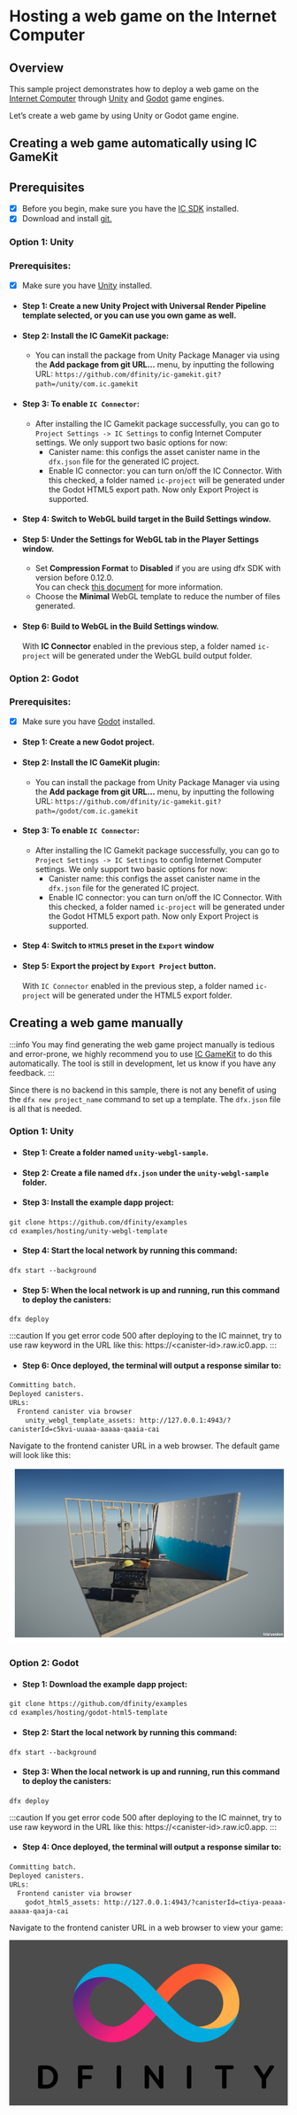 # Hosting a web game on the Internet Computer

## Overview 
This sample project demonstrates how to deploy a web game on the [Internet Computer](https://internetcomputer.org/) through [Unity](https://unity.com/) and [Godot](https://godotengine.org/) game engines.

Let’s create a web game by using Unity or Godot game engine.

## Creating a web game automatically using IC GameKit

## Prerequisites
- [x] Before you begin, make sure you have the [IC SDK](/developer-docs/setup/install/index.mdx) installed.
- [x] Download and install [git.](https://git-scm.com/downloads)

### Option 1: Unity

### Prerequisites:
- [x] Make sure you have [Unity](https://unity.com/download) installed.

- #### Step 1: Create a new Unity Project with **Universal Render Pipeline** template selected, or you can use you own game as well.
- #### Step 2: Install the **IC GameKit** package:
  - You can install the package from Unity Package Manager via using the **Add package from git URL...** menu, by inputting the following URL:
    `https://github.com/dfinity/ic-gamekit.git?path=/unity/com.ic.gamekit`
- #### Step 3: To enable `IC Connector`:
    - After installing the IC Gamekit package successfully, you can go to `Project Settings -> IC Settings` to config Internet Computer settings. We only support two basic options for now:
        - Canister name: this configs the asset canister name in the `dfx.json` file for the generated IC project.
        - Enable IC connector: you can turn on/off the IC Connector. With this checked, a folder named `ic-project` will be generated under the Godot HTML5 export path. Now only Export Project is supported.
- #### Step 4: Switch to **WebGL** build target in the **Build Settings** window.
- #### Step 5: Under the **Settings for WebGL** tab in the **Player Settings** window.
  - Set **Compression Format** to **Disabled** if you are using dfx SDK with version before 0.12.0.  
    You can check [this document](https://github.com/dfinity/ic-gamekit/tree/main) for more information.
  - Choose the **Minimal** WebGL template to reduce the number of files generated.
- #### Step 6: Build to WebGL in the **Build Settings** window.  
  With **IC Connector** enabled in the previous step, a folder named `ic-project` will be generated under the WebGL build output folder.

### Option 2: Godot

### Prerequisites:
- [x] Make sure you have [Godot](https://godotengine.org/download) installed.

- #### Step 1: Create a new Godot project.
- #### Step 2: Install the IC GameKit plugin:
  - You can install the package from Unity Package Manager via using the **Add package from git URL...** menu, by inputting the following URL:
    `https://github.com/dfinity/ic-gamekit.git?path=/godot/com.ic.gamekit`
- #### Step 3: To enable `IC Connector`:
    - After installing the IC Gamekit package successfully, you can go to `Project Settings -> IC Settings` to config Internet Computer settings. We only support two basic options for now:
        - Canister name: this configs the asset canister name in the `dfx.json` file for the generated IC project.
        - Enable IC connector: you can turn on/off the IC Connector. With this checked, a folder named `ic-project` will be generated under the Godot HTML5 export path. Now only Export Project is supported.
- #### Step 4: Switch to `HTML5` preset in the `Export` window
- #### Step 5: Export the project by `Export Project` button.  
  With `IC Connector` enabled in the previous step, a folder named `ic-project` will be generated under the HTML5 export folder.

## Creating a web game manually 

:::info
You may find generating the web game project manually is tedious and error-prone, we highly recommend you to use [IC GameKit](https://github.com/dfinity/ic-gamekit) to do this automatically. The tool is still in development, let us know if you have any feedback.
:::

Since there is no backend in this sample, there is not any benefit of using the `dfx new project_name` command to set up a template. The `dfx.json` file is all that is needed.

### Option 1: Unity
- #### Step 1: Create a folder named `unity-webgl-sample`.
- #### Step 2: Create a file named `dfx.json` under the `unity-webgl-sample` folder.
- #### Step 3: Install the example dapp project:

```
git clone https://github.com/dfinity/examples
cd examples/hosting/unity-webgl-template
```

- #### Step 4: Start the local network by running this command:

```
dfx start --background
```

- #### Step 5: When the local network is up and running, run this command to deploy the canisters:

```
dfx deploy
```

:::caution
If you get error code 500 after deploying to the IC mainnet, try to use raw keyword in the URL like this: https://\<canister-id\>.raw.ic0.app.
:::

- #### Step 6: Once deployed, the terminal will output a response similar to:

```
Committing batch.
Deployed canisters.
URLs:
  Frontend canister via browser
    unity_webgl_template_assets: http://127.0.0.1:4943/?canisterId=c5kvi-uuaaa-aaaaa-qaaia-cai
```

Navigate to the frontend canister URL in a web browser. The default game will look like this:

![Unity Game Example](./_attachments/unity-game-example.png)

### Option 2: Godot
- #### Step 1: Download the example dapp project:

```
git clone https://github.com/dfinity/examples
cd examples/hosting/godot-html5-template
```

- #### Step 2: Start the local network by running this command:

```
dfx start --background
```

- #### Step 3: When the local network is up and running, run this command to deploy the canisters:

```
dfx deploy
```

:::caution
If you get error code 500 after deploying to the IC mainnet, try to use raw keyword in the URL like this: https://\<canister-id\>.raw.ic0.app.
:::

- #### Step 4: Once deployed, the terminal will output a response similar to:

```
Committing batch.
Deployed canisters.
URLs:
  Frontend canister via browser
    godot_html5_assets: http://127.0.0.1:4943/?canisterId=ctiya-peaaa-aaaaa-qaaja-cai
```

Navigate to the frontend canister URL in a web browser to view your game:

![Godot Game Example](./_attachments/godot-game-example.png)
